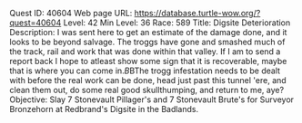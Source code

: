 Quest ID: 40604
Web page URL: https://database.turtle-wow.org/?quest=40604
Level: 42
Min Level: 36
Race: 589
Title: Digsite Deterioration
Description: I was sent here to get an estimate of the damage done, and it looks to be beyond salvage. The troggs have gone and smashed much of the track, rail and work that was done within that valley. If I am to send a report back I hope to atleast show some sign that it is recoverable, maybe that is where you can come in.$B$BThe trogg infestation needs to be dealt with before the real work can be done, head just past this tunnel 'ere, and clean them out, do some real good skullthumping, and return to me, aye?
Objective: Slay 7 Stonevault Pillager's and 7 Stonevault Brute's for Surveyor Bronzehorn at Redbrand's Digsite in the Badlands.
